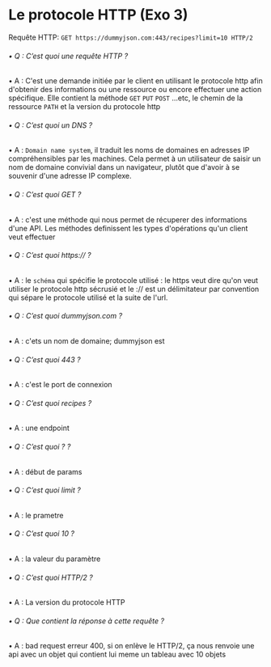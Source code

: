 # Le protocole HTTP (Exo 3) 

Requête HTTP: `GET https://dummyjson.com:443/recipes?limit=10 HTTP/2`

###### • Q : C’est quoi une requête HTTP ?
• A : C'est une demande initiée par le client en utilisant le protocole http afin d'obtenir des informations ou une ressource ou encore effectuer une action spécifique. Elle contient la méthode `GET` `PUT` `POST` ...etc, le chemin de la ressource `PATH` et la version du protocole http
###### • Q : C’est quoi un DNS ?
• A : `Domain name system`, il traduit les noms de domaines en adresses IP compréhensibles par les machines. Cela permet à un utilisateur de saisir un nom de domaine convivial dans un navigateur, plutôt que d'avoir à se souvenir d'une adresse IP complexe.
###### • Q : C’est quoi GET ?
• A : c'est une méthode qui nous permet de récuperer des informations d'une API. Les méthodes definissent les types d'opérations qu'un client veut effectuer 
###### • Q : C’est quoi https:// ?
• A : le `schéma` qui spécifie le protocole utilisé : le https veut dire qu'on veut utiliser le protocole http sécrusié et le :// est un délimitateur par convention qui sépare le protocole utilisé et la suite de l'url.
###### • Q : C’est quoi dummyjson.com ?
• A : c'ets un nom de domaine; dummyjson est 
###### • Q : C’est quoi 443 ?
• A : c'est le port de connexion 
###### • Q : C’est quoi recipes ?
• A : une endpoint
###### • Q : C’est quoi ? ?
• A : début de params
###### • Q : C’est quoi limit ?
• A : le prametre
###### • Q : C’est quoi 10 ?
• A : la valeur du paramètre
###### • Q : C’est quoi HTTP/2 ?
• A : La version du protocole HTTP
###### • Q : Que contient la réponse à cette requête ?
• A : bad request erreur 400, si on enlève le HTTP/2, ça nous renvoie une api avec un objet qui contient lui meme un tableau avec 10 objets
